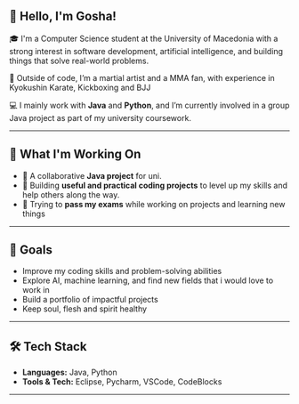 ## 👋 Hello, I'm Gosha!

🎓 I'm a Computer Science student at the University of Macedonia with a strong interest in software development, artificial intelligence, and building things that solve real-world problems.

🥊 Outside of code, I’m a martial artist and a MMA fan, with experience in Kyokushin Karate, Kickboxing and BJJ

💻 I mainly work with **Java** and **Python**, and I’m currently involved in a group Java project as part of my university coursework.

---

## 🔧 What I'm Working On

- 📘 A collaborative **Java project** for uni.
- 🚀 Building **useful and practical coding projects** to level up my skills and help others along the way.
- 📖 Trying to **pass my exams** while working on projects and learning new things 
---

## 🌱 Goals

- Improve my coding skills and problem-solving abilities  
- Explore AI, machine learning, and find new fields that i would love to work in
- Build a portfolio of impactful projects  
- Keep soul, flesh and spirit healthy

---

## 🛠️ Tech Stack

- **Languages:** Java, Python  
- **Tools & Tech:** Eclipse, Pycharm, VSCode, CodeBlocks

---


